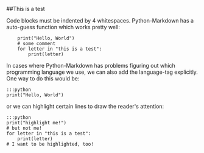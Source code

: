 ##This is a test

Code blocks must be indented by 4 whitespaces.
Python-Markdown has a auto-guess function which works
pretty well:

```
    print("Hello, World")
    # some comment
    for letter in "this is a test":
        print(letter)
```

In cases where Python-Markdown has problems figuring out which
programming language we use, we can also add the language-tag
explicitly. One way to do this would be:

    :::python
    print("Hello, World")

or we can highlight certain lines to 
draw the reader's attention:

    :::python
    print("highlight me!")
    # but not me!
    for letter in "this is a test":
        print(letter)   
    # I want to be highlighted, too!